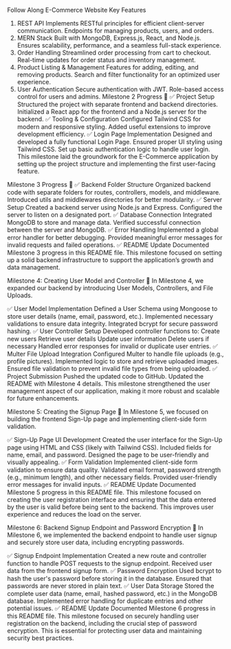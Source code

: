 Follow Along E-Commerce Website
Key Features
1. REST API
Implements RESTful principles for efficient client-server communication.
Endpoints for managing products, users, and orders.
2. MERN Stack
Built with MongoDB, Express.js, React, and Node.js.
Ensures scalability, performance, and a seamless full-stack experience.
3. Order Handling
Streamlined order processing from cart to checkout.
Real-time updates for order status and inventory management.
4. Product Listing & Management
Features for adding, editing, and removing products.
Search and filter functionality for an optimized user experience.
5. User Authentication
Secure authentication with JWT.
Role-based access control for users and admins.
Milestone 2 Progress 🚀
✅ Project Setup
Structured the project with separate frontend and backend directories.
Initialized a React app for the frontend and a Node.js server for the backend.
✅ Tooling & Configuration
Configured Tailwind CSS for modern and responsive styling.
Added useful extensions to improve development efficiency.
✅ Login Page Implementation
Designed and developed a fully functional Login Page.
Ensured proper UI styling using Tailwind CSS.
Set up basic authentication logic to handle user login.
This milestone laid the groundwork for the E-Commerce application by setting up the project structure and implementing the first user-facing feature.

Milestone 3 Progress 🚀
✅ Backend Folder Structure
Organized backend code with separate folders for routes, controllers, models, and middleware.
Introduced utils and middlewares directories for better modularity.
✅ Server Setup
Created a backend server using Node.js and Express.
Configured the server to listen on a designated port.
✅ Database Connection
Integrated MongoDB to store and manage data.
Verified successful connection between the server and MongoDB.
✅ Error Handling
Implemented a global error handler for better debugging.
Provided meaningful error messages for invalid requests and failed operations.
✅ README Update
Documented Milestone 3 progress in this README file.
This milestone focused on setting up a solid backend infrastructure to support the application’s growth and data management.

Milestone 4: Creating User Model and Controller 🚀
In Milestone 4, we expanded our backend by introducing User Models, Controllers, and File Uploads.

✅ User Model Implementation
Defined a User Schema using Mongoose to store user details (name, email, password, etc.).
Implemented necessary validations to ensure data integrity.
Integrated bcrypt for secure password hashing.
✅ User Controller Setup
Developed controller functions to:
Create new users
Retrieve user details
Update user information
Delete users if necessary
Handled error responses for invalid or duplicate user entries.
✅ Multer File Upload Integration
Configured Multer to handle file uploads (e.g., profile pictures).
Implemented logic to store and retrieve uploaded images.
Ensured file validation to prevent invalid file types from being uploaded.
✅ Project Submission
Pushed the updated code to GitHub.
Updated the README with Milestone 4 details.
This milestone strengthened the user management aspect of our application, making it more robust and scalable for future enhancements.

Milestone 5: Creating the Signup Page 🚀
In Milestone 5, we focused on building the frontend Sign-Up page and implementing client-side form validation.

✅ Sign-Up Page UI Development
Created the user interface for the Sign-Up page using HTML and CSS (likely with Tailwind CSS).
Included fields for name, email, and password.
Designed the page to be user-friendly and visually appealing.
✅ Form Validation
Implemented client-side form validation to ensure data quality.
Validated email format, password strength (e.g., minimum length), and other necessary fields.
Provided user-friendly error messages for invalid inputs.
✅ README Update
Documented Milestone 5 progress in this README file.
This milestone focused on creating the user registration interface and ensuring that the data entered by the user is valid before being sent to the backend. This improves user experience and reduces the load on the server.

Milestone 6: Backend Signup Endpoint and Password Encryption 🚀
In Milestone 6, we implemented the backend endpoint to handle user signup and securely store user data, including encrypting passwords.

✅ Signup Endpoint Implementation
Created a new route and controller function to handle POST requests to the signup endpoint.
Received user data from the frontend signup form.
✅ Password Encryption
Used bcrypt to hash the user's password before storing it in the database.
Ensured that passwords are never stored in plain text.
✅ User Data Storage
Stored the complete user data (name, email, hashed password, etc.) in the MongoDB database.
Implemented error handling for duplicate entries and other potential issues.
✅ README Update
Documented Milestone 6 progress in this README file.
This milestone focused on securely handling user registration on the backend, including the crucial step of password encryption. This is essential for protecting user data and maintaining security best practices.
